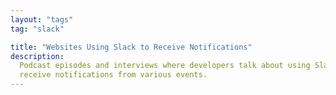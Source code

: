 ```yaml
---
layout: "tags"
tag: "slack"

title: "Websites Using Slack to Receive Notifications"
description:
  Podcast episodes and interviews where developers talk about using Slack to
  receive notifications from various events.
---
```

